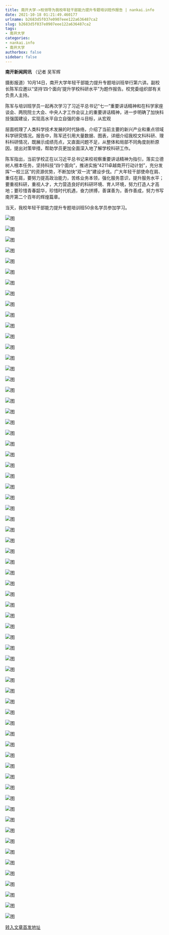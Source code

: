 ```yaml
---
title: 南开大学->校领导为我校年轻干部能力提升专题培训班作报告 | nankai.info
date: 2021-10-18 01:21:49.460177
urlname: b2683d5f037e0907eee122a636487ca2
slug: b2683d5f037e0907eee122a636487ca2
tags: 
- 南开大学
categories:
- nankai.info
- 南开大学
authorbox: false
sidebar: false
---
```

**南开新闻网讯** （记者 吴军辉

摄影报道）10月14日，南开大学年轻干部能力提升专题培训班举行第六讲。副校长陈军应邀以“坚持‘四个面向’提升学校科研水平”为题作报告。校党委组织部有关负责人主持。

陈军与培训班学员一起再次学习了习近平总书记“七一”重要讲话精神和在科学家座谈会、两院院士大会、中央人才工作会议上的重要讲话精神，进一步明确了加快科技强国建设，实现高水平自立自强的奋斗目标，从宏观
<!--more-->
层面梳理了人类科学技术发展的时代脉络，介绍了当前主要的新兴产业和重点领域科学研究情况。报告中，陈军还引用大量数据、图表，详细介绍我校文科科研、理科科研情况，既展示成绩亮点，又直面问题不足，从整体和局部不同角度剖析原因，提出对策举措，帮助学员更加全面深入地了解学校科研工作。

陈军指出，当前学校正在以习近平总书记来校视察重要讲话精神为指引，落实立德树人根本任务，坚持科技“四个面向”，推进实施“4211卓越南开行动计划”，充分发挥“一校三区”的资源优势，不断加快“双一流”建设步伐。广大年轻干部使命在肩、重任在肩，要努力提高政治能力，苦练业务本领，强化服务意识，提升服务水平；要重视科研，重视人才，大力营造良好的科研环境、育人环境，努力打造人才高地；要珍惜青春韶华，珍惜时代机遇，奋力拼搏，善谋善为，善作善成，努力书写南开第二个百年的辉煌篇章。

当天，我校年轻干部能力提升专题培训班50余名学员参加学习。

![图](http://news.nankai.edu.cn/ywsd/system/2021/10/15/g)

![图](http://news.nankai.edu.cn/ywsd/system/2021/10/15/p)

![图](http://news.nankai.edu.cn/ywsd/system/2021/10/15/j)

![图](http://news.nankai.edu.cn/ywsd/system/2021/10/15/)

![图](http://news.nankai.edu.cn/ywsd/system/2021/10/15/9)

![图](http://news.nankai.edu.cn/ywsd/system/2021/10/15/f)

![图](http://news.nankai.edu.cn/ywsd/system/2021/10/15/c)

![图](http://news.nankai.edu.cn/ywsd/system/2021/10/15/4)

![图](http://news.nankai.edu.cn/ywsd/system/2021/10/15/7)

![图](http://news.nankai.edu.cn/ywsd/system/2021/10/15/0)

![图](http://news.nankai.edu.cn/ywsd/system/2021/10/15/5)

![图](http://news.nankai.edu.cn/ywsd/system/2021/10/15/2)

![图](http://news.nankai.edu.cn/ywsd/system/2021/10/15/_)

![图](http://news.nankai.edu.cn/ywsd/system/2021/10/15/7)

![图](http://news.nankai.edu.cn/ywsd/system/2021/10/15/6)

![图](http://news.nankai.edu.cn/ywsd/system/2021/10/15/0)

![图](http://news.nankai.edu.cn/ywsd/system/2021/10/15/2)

![图](http://news.nankai.edu.cn/ywsd/system/2021/10/15/4)

![图](http://news.nankai.edu.cn/ywsd/system/2021/10/15/0)

![图](http://news.nankai.edu.cn/ywsd/system/2021/10/15/0)

![图](http://news.nankai.edu.cn/ywsd/system/2021/10/15/0)

![图](http://news.nankai.edu.cn/ywsd/system/2021/10/15/3)

![图](http://news.nankai.edu.cn/ywsd/system/2021/10/15/0)

![图](http://news.nankai.edu.cn/ywsd/system/2021/10/15/0)

![图](http://news.nankai.edu.cn/)

![图](http://news.nankai.edu.cn/ywsd/system/2021/10/15/0)

![图](http://news.nankai.edu.cn/ywsd/system/2021/10/15/2)

![图](http://news.nankai.edu.cn/ywsd/system/2021/10/15/4)

![图](http://news.nankai.edu.cn/)

![图](http://news.nankai.edu.cn/ywsd/system/2021/10/15/0)

![图](http://news.nankai.edu.cn/ywsd/system/2021/10/15/0)

![图](http://news.nankai.edu.cn/ywsd/system/2021/10/15/0)

![图](http://news.nankai.edu.cn/)

![图](http://news.nankai.edu.cn/ywsd/system/2021/10/15/3)

![图](http://news.nankai.edu.cn/ywsd/system/2021/10/15/0)

![图](http://news.nankai.edu.cn/ywsd/system/2021/10/15/0)

![图](http://news.nankai.edu.cn/)

![图](http://news.nankai.edu.cn/ywsd/system/2021/10/15/c)

![图](http://news.nankai.edu.cn/ywsd/system/2021/10/15/i)

![图](http://news.nankai.edu.cn/ywsd/system/2021/10/15/p)

![图](http://news.nankai.edu.cn/)

![图](http://news.nankai.edu.cn/ywsd/system/2021/10/15/n)

![图](http://news.nankai.edu.cn/ywsd/system/2021/10/15/c)

![图](http://news.nankai.edu.cn/ywsd/system/2021/10/15/)

![图](http://news.nankai.edu.cn/ywsd/system/2021/10/15/u)

![图](http://news.nankai.edu.cn/ywsd/system/2021/10/15/d)

![图](http://news.nankai.edu.cn/ywsd/system/2021/10/15/e)

![图](http://news.nankai.edu.cn/ywsd/system/2021/10/15/)

![图](http://news.nankai.edu.cn/ywsd/system/2021/10/15/i)

![图](http://news.nankai.edu.cn/ywsd/system/2021/10/15/a)

![图](http://news.nankai.edu.cn/ywsd/system/2021/10/15/k)

![图](http://news.nankai.edu.cn/ywsd/system/2021/10/15/n)

![图](http://news.nankai.edu.cn/ywsd/system/2021/10/15/a)

![图](http://news.nankai.edu.cn/ywsd/system/2021/10/15/n)

![图](http://news.nankai.edu.cn/ywsd/system/2021/10/15/)

![图](http://news.nankai.edu.cn/ywsd/system/2021/10/15/s)

![图](http://news.nankai.edu.cn/ywsd/system/2021/10/15/w)

![图](http://news.nankai.edu.cn/ywsd/system/2021/10/15/e)

![图](http://news.nankai.edu.cn/ywsd/system/2021/10/15/n)

![图](http://news.nankai.edu.cn/)

![图](http://news.nankai.edu.cn/)

![图](http://news.nankai.edu.cn/ywsd/system/2021/10/15/:)

![图](http://news.nankai.edu.cn/ywsd/system/2021/10/15/p)

![图](http://news.nankai.edu.cn/ywsd/system/2021/10/15/t)

![图](http://news.nankai.edu.cn/ywsd/system/2021/10/15/t)

![图](http://news.nankai.edu.cn/ywsd/system/2021/10/15/h)

[转入文章首发地址](http://news.nankai.edu.cn/ywsd/system/2021/10/15/030048351.shtml)